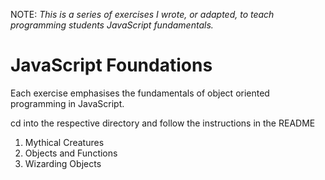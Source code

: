 NOTE: _This is a series of exercises I wrote, or adapted, to teach programming students JavaScript fundamentals._

# JavaScript Foundations

Each exercise emphasises the fundamentals of object oriented programming in JavaScript.

cd into the respective directory and follow the instructions in the README  

1. Mythical Creatures
2. Objects and Functions
3. Wizarding Objects
